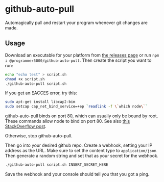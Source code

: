 # github-auto-pull
Automagically pull and restart your program whenever git changes are made.

## Usage
Download an executable for your platform from [the releases page](https://github.com/programmer5000-com/github-auto-pull/releases) or run `npm i @programmer5000/github-auto-pull`.
Then create the script you want to run:

```bash
echo "echo test" > script.sh
chmod +x script.sh
./github-auto-pull script.sh
```

If you get an EACCES error, try this:

```bash
sudo apt-get install libcap2-bin
sudo setcap cap_net_bind_service=+ep `readlink -f \`which node\``
```

github-auto-pull binds on port 80, which can usually only be bound by root. These commands allow node to bind on port 80. See also [this StackOverflow post](https://stackoverflow.com/a/23281417/6560716).

Otherwise, stop github-auto-pull.

Then go into your desired github repo. Create a webhook, setting your IP address as the URL. Make sure to set the content type to `application/json`. Then generate a random string and set that as your secret for the webhook.

```bash
./github-auto-pull script.sh INSERT_SECRET_HERE
```

Save the webhook and your console should tell you that you got a ping.
